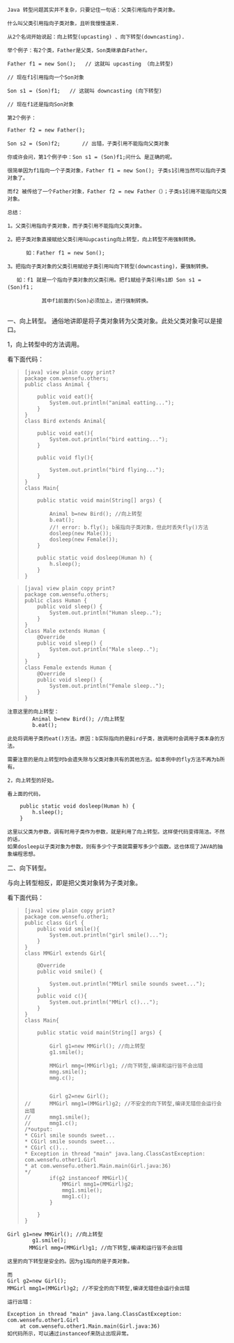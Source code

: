 ```
Java 转型问题其实并不复杂，只要记住一句话：父类引用指向子类对象。

什么叫父类引用指向子类对象，且听我慢慢道来.

从2个名词开始说起：向上转型(upcasting) 、向下转型(downcasting).

举个例子：有2个类，Father是父类，Son类继承自Father。

Father f1 = new Son();   // 这就叫 upcasting （向上转型)

// 现在f1引用指向一个Son对象

Son s1 = (Son)f1;   // 这就叫 downcasting (向下转型)

// 现在f1还是指向Son对象

第2个例子：

Father f2 = new Father();

Son s2 = (Son)f2;       // 出错，子类引用不能指向父类对象

你或许会问，第1个例子中：Son s1 = (Son)f1;问什么 是正确的呢。

很简单因为f1指向一个子类对象，Father f1 = new Son(); 子类s1引用当然可以指向子类对象了。

而f2 被传给了一个Father对象，Father f2 = new Father（）；子类s1引用不能指向父类对象。

总结：

1。父类引用指向子类对象，而子类引用不能指向父类对象。

2。把子类对象直接赋给父类引用叫upcasting向上转型，向上转型不用强制转换。

      如：Father f1 = new Son();

3。把指向子类对象的父类引用赋给子类引用叫向下转型(downcasting)，要强制转换。

   如：f1 就是一个指向子类对象的父类引用。把f1赋给子类引用s1即 Son s1 = (Son)f1；

           其中f1前面的(Son)必须加上，进行强制转换。
           

```

一、向上转型。
通俗地讲即是将子类对象转为父类对象。此处父类对象可以是接口。

1，向上转型中的方法调用。


看下面代码：

>     [java] view plain copy print?
>     package com.wensefu.others;  
>     public class Animal {  
>           
>         public void eat(){  
>             System.out.println("animal eatting...");  
>         }  
>     }  
>     class Bird extends Animal{  
>           
>         public void eat(){  
>             System.out.println("bird eatting...");  
>         }  
>           
>         public void fly(){  
>               
>             System.out.println("bird flying...");  
>         }  
>     }  
>     class Main{  
>           
>         public static void main(String[] args) {  
>               
>             Animal b=new Bird(); //向上转型  
>             b.eat();   
>             //! error: b.fly(); b虽指向子类对象，但此时丢失fly()方法  
>             dosleep(new Male());  
>             dosleep(new Female());  
>         }  
>           
>         public static void dosleep(Human h) {  
>             h.sleep();  
>         }  
>     }  

>     [java] view plain copy print?
>     package com.wensefu.others;  
>     public class Human {  
>         public void sleep() {  
>             System.out.println("Human sleep..");  
>         }  
>     }  
>     class Male extends Human {  
>         @Override  
>         public void sleep() {  
>             System.out.println("Male sleep..");  
>         }  
>     }  
>     class Female extends Human {  
>         @Override  
>         public void sleep() {  
>             System.out.println("Female sleep..");  
>         }  
>     }

```
注意这里的向上转型：
        Animal b=new Bird(); //向上转型
        b.eat();

此处将调用子类的eat()方法。原因：b实际指向的是Bird子类，故调用时会调用子类本身的方法。

需要注意的是向上转型时b会遗失除与父类对象共有的其他方法。如本例中的fly方法不再为b所有。

2，向上转型的好处。

看上面的代码，

    public static void dosleep(Human h) {
        h.sleep();
    }

这里以父类为参数，调有时用子类作为参数，就是利用了向上转型。这样使代码变得简洁。不然的话，
如果dosleep以子类对象为参数，则有多少个子类就需要写多少个函数。这也体现了JAVA的抽象编程思想。
```

二、向下转型。

与向上转型相反，即是把父类对象转为子类对象。

看下面代码：

>     [java] view plain copy print?
>     package com.wensefu.other1;  
>     public class Girl {  
>         public void smile(){  
>             System.out.println("girl smile()...");  
>         }  
>     }  
>     class MMGirl extends Girl{  
>           
>         @Override  
>         public void smile() {  
>               
>             System.out.println("MMirl smile sounds sweet...");  
>         }  
>         public void c(){  
>             System.out.println("MMirl c()...");  
>         }  
>     }  
>     class Main{  
>           
>         public static void main(String[] args) {  
>               
>             Girl g1=new MMGirl(); //向上转型  
>             g1.smile();  
>               
>             MMGirl mmg=(MMGirl)g1; //向下转型,编译和运行皆不会出错  
>             mmg.smile();  
>             mmg.c();  
>               
>               
>             Girl g2=new Girl();  
>     //      MMGirl mmg1=(MMGirl)g2; //不安全的向下转型,编译无错但会运行会出错  
>     //      mmg1.smile();  
>     //      mmg1.c();  
>     /*output: 
>     * CGirl smile sounds sweet... 
>     * CGirl smile sounds sweet... 
>     * CGirl c()... 
>     * Exception in thread "main" java.lang.ClassCastException: com.wensefu.other1.Girl 
>     * at com.wensefu.other1.Main.main(Girl.java:36) 
>     */  
>             if(g2 instanceof MMGirl){  
>                 MMGirl mmg1=(MMGirl)g2;   
>                 mmg1.smile();  
>                 mmg1.c();  
>             }  
>               
>         }  
>     }  

```
Girl g1=new MMGirl(); //向上转型
        g1.smile();
       MMGirl mmg=(MMGirl)g1; //向下转型,编译和运行皆不会出错

这里的向下转型是安全的。因为g1指向的是子类对象。

而
Girl g2=new Girl();
MMGirl mmg1=(MMGirl)g2; //不安全的向下转型,编译无错但会运行会出错

运行出错：

Exception in thread "main" java.lang.ClassCastException: com.wensefu.other1.Girl
    at com.wensefu.other1.Main.main(Girl.java:36)
如代码所示，可以通过instanceof来防止出现异常。
```







